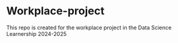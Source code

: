 # Workplace-project
This repo is created for the workplace project in the Data Science Learnership 2024-2025
